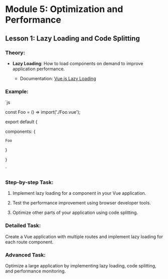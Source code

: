 # Module 5: Optimization and Performance

## Lesson 1: Lazy Loading and Code Splitting

### Theory:

- **Lazy Loading**: How to load components on demand to improve application performance.

  - Documentation: [Vue.js Lazy Loading](https://router.vuejs.org/guide/advanced/lazy-loading.html)

### Example:

`js

const Foo = () => import('./Foo.vue');

export default {

  components: {

    Foo

  }

}

` 

### Step-by-step Task:

1. Implement lazy loading for a component in your Vue application.

2. Test the performance improvement using browser developer tools.

3. Optimize other parts of your application using code splitting.

### Detailed Task:

Create a Vue application with multiple routes and implement lazy loading for each route component.

### Advanced Task:

Optimize a large application by implementing lazy loading, code splitting, and performance monitoring.


